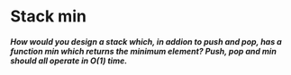# Stack min
##### How would you design a stack which, in addion to push and pop, has a function min which returns the minimum element? Push, pop and min should all operate in O(1) time.